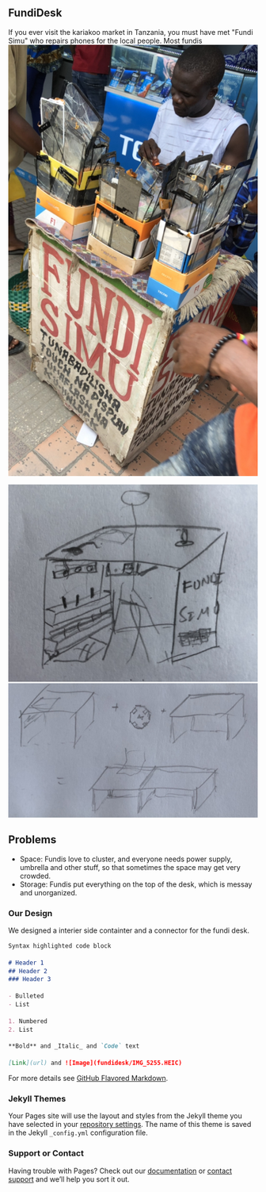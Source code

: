 ## FundiDesk

If you ever visit the kariakoo market in Tanzania, you must have met "Fundi Simu" who repairs phones for the local people. Most fundis 
![Image](https://github.com/suhan1996/fundidesk/blob/master/IMG_5264.jpg?raw=true)

![Image](https://github.com/suhan1996/fundidesk/blob/master/IMG_5262.jpg?raw=true)
![Image](https://github.com/suhan1996/fundidesk/blob/master/IMG_5263.jpg?raw=true)

## Problems
- Space: Fundis love to cluster, and everyone needs power supply, umbrella and other stuff, so that sometimes the space may get very crowded.
- Storage: Fundis put everything on the top of the desk, which is messay and unorganized.


### Our Design

We designed a interier side containter and a connector for the fundi desk.
```markdown
Syntax highlighted code block

# Header 1
## Header 2
### Header 3

- Bulleted
- List

1. Numbered
2. List

**Bold** and _Italic_ and `Code` text

[Link](url) and ![Image](fundidesk/IMG_5255.HEIC)
```

For more details see [GitHub Flavored Markdown](https://guides.github.com/features/mastering-markdown/).

### Jekyll Themes

Your Pages site will use the layout and styles from the Jekyll theme you have selected in your [repository settings](https://github.com/suhan1996/fundidesk/settings). The name of this theme is saved in the Jekyll `_config.yml` configuration file.

### Support or Contact

Having trouble with Pages? Check out our [documentation](https://help.github.com/categories/github-pages-basics/) or [contact support](https://github.com/contact) and we’ll help you sort it out.
